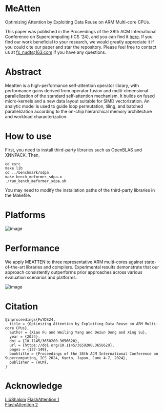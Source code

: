 # MeAtten
Optimizing Attention by Exploiting Data Reuse on ARM Multi-core CPUs.<br>

This paper was published in the Proceedings of the 38th ACM International Conference on Supercomputing (ICS '24), and you can find it [here](https://dl.acm.org/doi/10.1145/3650200.3656620). If you find our work beneficial to your research, we would greatly appreciate it if you could cite our paper and star the repository. Please feel free to contact us at fx_nudt@163.com if you have any questions.

# Abstract
Meatten is a high-performance self-attention operator library, with performance gains derived from operator fusion and multi-dimensional parallelization of the standard self-attention mechanism. It builds on fused micro-kernels and a new data layout suitable for SIMD vectorization. An analytic model is used to guide loop permutation, tiling, and batched parallelization according to the on-chip hierarchical memory architecture and workload characterization. 

# How to use
First, you need to install third-party libraries such as OpenBLAS and XNNPACK. Then,

```
cd csrc
make lib
cd ../benchmark/sdpa
make bench_meformer_sdpa.x
./run_bench_meformer_sdpa.sh
```

You may need to modify the installation paths of the third-party libraries in the Makefile.

# Platforms
![image](https://github.com/user-attachments/assets/543577f3-2e82-4836-bce9-c2d876777985)


# Performance

We apply MEATTEN to three representative ARM multi-cores against state-of-the-art libraries and compilers. Experimental results demonstrate that our approach consistently outperforms prior approaches across various evaluation scenarios and platforms.

![image](https://github.com/user-attachments/assets/d722c4ca-ecb7-4872-a948-f51eee2eaa94)


# Citation
```
@inproceedings{FuYDS24,
  title = {Optimizing Attention by Exploiting Data Reuse on ARM Multi-core CPUs},
  author = {Xiao Fu and Weiling Yang and Dezun Dong and Xing Su},
  year = {2024},
  doi = {10.1145/3650200.3656620},
  url = {https://doi.org/10.1145/3650200.3656620},
  pages = {137-149},
  booktitle = {Proceedings of the 38th ACM International Conference on Supercomputing, ICS 2024, Kyoto, Japan, June 4-7, 2024},
  publisher = {ACM},
}
```

# Acknowledge
[LibShalom](https://github.com/AnonymousYWL/LibShalom/blob/main/README.md)
[FlashAttention 1](https://arxiv.org/abs/2205.14135)<br>
[FlashAttention 2](https://arxiv.org/abs/2307.08691)
